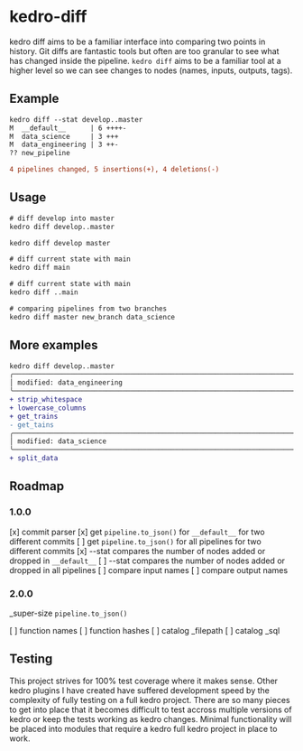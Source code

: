 # kedro-diff

kedro diff aims to be a familiar interface into comparing two points in history.  Git diffs are fantastic tools but often are too granular to see what has changed inside the pipeline.  `kedro diff` aims to be a familiar tool at a higher level so we can see changes to nodes (names, inputs, outputs, tags).

## Example

``` diff
kedro diff --stat develop..master
M  __default__      | 6 ++++-
M  data_science     | 3 +++
M  data_engineering | 3 ++-
?? new_pipeline

4 pipelines changed, 5 insertions(+), 4 deletions(-)
```

## Usage

``` diff
# diff develop into master
kedro diff develop..master

kedro diff develop master

# diff current state with main
kedro diff main

# diff current state with main
kedro diff ..main

# comparing pipelines from two branches
kedro diff master new_branch data_science
```

## More examples

``` diff
kedro diff develop..master
╭──────────────────────────────────────────────────────────────────────────────╮
│ modified: data_engineering                                                   │
╰──────────────────────────────────────────────────────────────────────────────╯
+ strip_whitespace
+ lowercase_columns
+ get_trains
- get_tains
╭──────────────────────────────────────────────────────────────────────────────╮
│ modified: data_science                                                       │
╰──────────────────────────────────────────────────────────────────────────────╯
+ split_data
```

## Roadmap

### 1.0.0
[x] commit parser
[x] get `pipeline.to_json()` for `__default__` for two different commits
[ ] get `pipeline.to_json()` for all pipelines for two different commits
[x] --stat compares the number of nodes added or dropped in `__default__`
[ ] --stat compares the number of nodes added or dropped in all pipelines
[ ] compare input names
[ ] compare output names

### 2.0.0

_super-size `pipeline.to_json()`

[ ] function names
[ ] function hashes
[ ] catalog _filepath
[ ] catalog _sql

## Testing

This project strives for 100% test coverage where it makes sense.  Other kedro
plugins I have created have suffered development speed by the complexity of
fully testing on a full kedro project. There are so many pieces to get into
place that it becomes difficult to test accross multiple versions of kedro or
keep the tests working as kedro changes.  Minimal functionality will be placed
into modules that require a kedro full kedro project in place to work.
